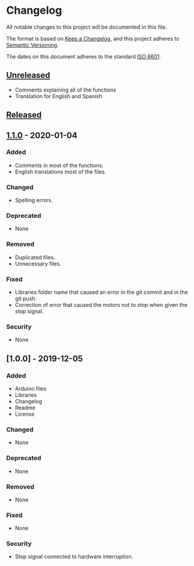 # Changelog

All notable changes to this project will be documented in this file.

The format is based on [Keep a Changelog](https://keepachangelog.com/en/1.0.0/),
and this project adheres to [Semantic Versioning](https://semver.org/spec/v2.0.0.html).

The dates on this document adheres to the standard [ISO 8601](https://www.iso.org/iso-8601-date-and-time-format.htmll).

## [Unreleased]()
- Comments explaining all of the functions
- Translation for English and Spanish

## [Released]()

## [1.1.0]() - 2020-01-04
### Added
- Comments in most of the functions.
- English translations most of the files.
### Changed
- Spelling errors.
### Deprecated
- None
### Removed
- Duplicated files.
- Unnecessary files.
### Fixed
- Libraries folder name that caused an error in the git commit and in the git push.
- Correction of error that caused the motors not to stop when given the stop signal.
### Security
- None

## [1.0.0] - 2019-12-05
### Added
- Arduino files
- Libraries
- Changelog
- Readme
- License
### Changed
- None
### Deprecated
- None
### Removed
- None
### Fixed
- None
### Security
- Stop signal connected to hardware interruption.